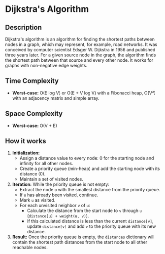 # Dijkstra's Algorithm

## Description
Dijkstra's algorithm is an algorithm for finding the shortest paths between nodes in a graph, which may represent, for example, road networks. It was conceived by computer scientist Edsger W. Dijkstra in 1956 and published three years later. For a given source node in the graph, the algorithm finds the shortest path between that source and every other node. It works for graphs with non-negative edge weights.

## Time Complexity
*   **Worst-case:** O(E log V) or O(E + V log V) with a Fibonacci heap, O(V²) with an adjacency matrix and simple array.

## Space Complexity
*   **Worst-case:** O(V + E)

## How it works
1.  **Initialization:**
    *   Assign a distance value to every node: 0 for the starting node and infinity for all other nodes.
    *   Create a priority queue (min-heap) and add the starting node with its distance (0).
    *   Maintain a set of visited nodes.
2.  **Iteration:** While the priority queue is not empty:
    *   Extract the node `u` with the smallest distance from the priority queue.
    *   If `u` has already been visited, continue.
    *   Mark `u` as visited.
    *   For each unvisited neighbor `v` of `u`:
        *   Calculate the distance from the start node to `v` through `u` (`distance[u] + weight(u, v)`).
        *   If this calculated distance is less than the current `distance[v]`, update `distance[v]` and add `v` to the priority queue with its new distance.
3.  **Result:** Once the priority queue is empty, the `distances` dictionary will contain the shortest path distances from the start node to all other reachable nodes.
